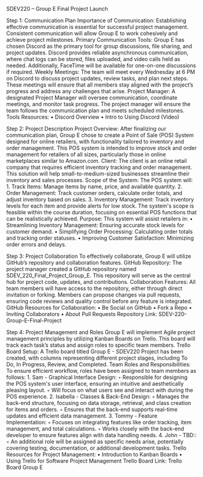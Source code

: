 SDEV220 – Group E Final Project Launch

Step 1: Communication Plan
Importance of Communication:
Establishing effective communication is essential for successful project management. Consistent communication will allow Group E to work cohesively and achieve project milestones.
Primary Communication Tools:
Group E has chosen Discord as the primary tool for group discussions, file sharing, and project updates. Discord provides reliable asynchronous communication, where chat logs can be stored, files uploaded, and video calls held as needed. Additionally, FaceTime will be available for one-on-one discussions if required.
Weekly Meetings:
The team will meet every Wednesday at 6 PM on Discord to discuss project updates, review tasks, and plan next steps. These meetings will ensure that all members stay aligned with the project’s progress and address any challenges that arise.
Project Manager:
A designated Project Manager will oversee communication, coordinate meetings, and monitor task progress. The project manager will ensure the team follows the communication plan and meets scheduled milestones.
Tools Resources:
    • Discord Overview
    • Intro to Using Discord (Video)

Step 2: Project Description
Project Overview:
After finalizing our communication plan, Group E chose to create a Point of Sale (POS) System designed for online retailers, with functionality tailored to inventory and order management. This POS system is intended to improve stock and order management for retailers of all sizes, particularly those in online marketplaces similar to Amazon.com.
Client:
The client is an online retail company that requires efficient inventory tracking and order management. This solution will help small-to-medium-sized businesses streamline their inventory and sales processes.
Scope of the System:
The POS system will:
    1. Track Items: Manage items by name, price, and available quantity.
    2. Order Management: Track customer orders, calculate order totals, and adjust inventory based on sales.
    3. Inventory Management: Track inventory levels for each item and provide alerts for low stock.
The system's scope is feasible within the course duration, focusing on essential POS functions that can be realistically achieved.
Purpose:
This system will assist retailers in:
    • Streamlining Inventory Management: Ensuring accurate stock levels for customer demand.
    • Simplifying Order Processing: Calculating order totals and tracking order statuses.
    • Improving Customer Satisfaction: Minimizing order errors and delays.

Step 3: Project Collaboration
To effectively collaborate, Group E will utilize GitHub’s repository and collaboration features.
GitHub Repository:
The project manager created a GitHub repository named SDEV_220_Final_Project_Group_E. This repository will serve as the central hub for project code, updates, and contributions.
Collaboration Features:
All team members will have access to the repository, either through direct invitation or forking. Members can propose changes via pull requests, ensuring code reviews and quality control before any feature is integrated.
GitHub Resources for Collaboration:
    • Be Social on GitHub
    • Fork a Repo
    • Inviting Collaborators
    • About Pull Requests
Repository Link: SDEV-220-Group-E-Final-Project

Step 4: Project Management and Roles
Group E will implement Agile project management principles by utilizing Kanban Boards on Trello. This board will track each task’s status and assign roles to specific team members.
Trello Board Setup:
A Trello board titled Group E - SDEV220 Project has been created, with columns representing different project stages, including To Do, In Progress, Review, and Completed.
Team Roles and Responsibilities:
To ensure efficient workflow, roles have been assigned to team members as follows:
    1. Sam - Graphical Interface Design:
        ◦ Responsible for designing the POS system's user interface, ensuring an intuitive and aesthetically pleasing layout.
        ◦ Will focus on what users see and interact with during the POS experience.
    2. Isabella - Classes & Back-End Design:
        ◦ Manages the back-end structure, focusing on data storage, retrieval, and class creation for items and orders.
        ◦ Ensures that the back-end supports real-time updates and efficient data management.
    3. Tommy - Feature Implementation:
        ◦ Focuses on integrating features like order tracking, item management, and total calculations.
        ◦ Works closely with the back-end developer to ensure features align with data handling needs.
    4. John - TBD::
        ◦ An additional role will be assigned as specific needs arise, potentially covering testing, documentation, or additional development tasks.
Trello Resources for Project Management:
    • Introduction to Kanban Boards
    • Using Trello for Software Project Management
Trello Board Link: Trello Board Group E


